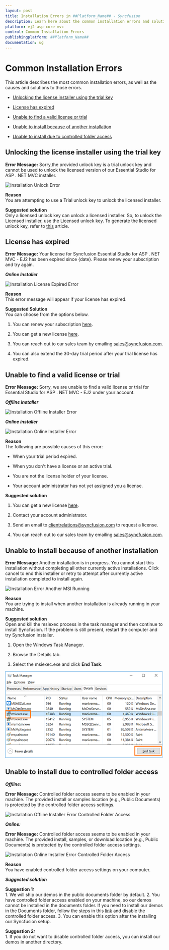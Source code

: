 ```yaml
---
layout: post
title: Installation Errors in ##Platform_Name## - Syncfusion
description: Learn here about the common installation errors and solution to those errors in Syncfusion ##Platform_Name## Components installation.
platform: ej2-asp-core-mvc
control: Common Installation Errors
publishingplatform: ##Platform_Name##
documentation: ug
---
```


# Common Installation Errors

This article describes the most common installation errors, as well as the causes and solutions to those errors.

* [Unlocking the license installer using the trial key](https://ej2.syncfusion.com/aspnetmvc/documentation/installation/common-installation-errors/#unlocking-the-license-installer-using-the-trial-key)

* [License has expired](https://ej2.syncfusion.com/aspnetmvc/documentation/installation/common-installation-errors/#license-has-expired)

* [Unable to find a valid license or trial](https://ej2.syncfusion.com/aspnetmvc/documentation/installation/common-installation-errors/#unable-to-find-a-valid-license-or-trial)

* [Unable to install because of another installation](https://ej2.syncfusion.com/aspnetmvc/documentation/installation/common-installation-errors/#unable-to-install-because-of-another-installation)

* [Unable to install due to controlled folder access](https://ej2.syncfusion.com/aspnetmvc/documentation/installation/common-installation-errors/#unable-to-install-due-to-controlled-folder-access)

## Unlocking the license installer using the trial key

**Error Message:** Sorry,the provided unlock key is a trial unlock key and cannot be used to unlock the licensed version of our Essential Studio for ASP . NET MVC installer.

![Installation Unlock Error](images\installation-error-1.png)

**Reason** <br /> You are attempting to use a Trial unlock key to unlock the licensed installer.

**Suggested solution** <br /> Only a licensed unlock key can unlock a licensed installer. So, to unlock the Licensed installer, use the Licensed unlock key. To generate the licensed unlock key, refer to [this](https://www.syncfusion.com/kb/2326) article.

## License has expired

**Error Message:** Your license for Syncfusion Essential Studio for ASP . NET MVC - EJ2 has been expired since {date}. Please renew your subscription and try again.

***Online Installer***

![Installation License Expired Error](images\installation-error-2.png)

**Reason** <br /> This error message will appear if your license has expired.

**Suggested Solution** <br /> You can choose from the options below.

1. You can renew your subscription [here](https://www.syncfusion.com/account/my-renewals).

2. You can get a new license [here](https://www.syncfusion.com/sales/products).

3. You can reach out to our sales team by emailing [sales@syncfusion.com](mailto:sales@syncfusion.com).

4. You can also extend the 30-day trial period after your trial license has expired.

## Unable to find a valid license or trial

**Error Message:** Sorry, we are unable to find a valid license or trial for Essential Studio for ASP . NET MVC - EJ2 under your account.

***Offline installer***

![Installation Offline Installer Error](images\installation-error-3.png)

***Online installer***

![Installation Online Installer Error](images\installation-error-4.png)

**Reason** <br /> The following are possible causes of this error:

* When your trial period expired.

* When you don't have a license or an active trial.

* You are not the license holder of your license.

* Your account administrator has not yet assigned you a license.

**Suggested solution** <br />

1. You can get a new license [here](https://www.syncfusion.com/sales/products).

2. Contact your account administrator.

3. Send an email to [clientrelations@syncfusion.com](mailto:clientrelations@syncfusion.com) to request a license.

4. You can reach out to our sales team by emailing [sales@syncfusion.com](mailto:sales@syncfusion.com).

## Unable to install because of another installation

**Error Message:** Another installation is in progress. You cannot start this installation without completing all other currently active installations. Click cancel to end this installer or retry to attempt after currently active installation completed to install again.

![Installation Error Another MSI Running](images\installation-error-5.png)

**Reason** <br /> You are trying to install when another installation is already running in your machine.

**Suggested solution** <br /> Open and kill the msiexec process in the task manager and then continue to install Syncfusion. If the problem is still present, restart the computer and try Syncfusion installer.

1. Open the Windows Task Manager.

2. Browse the Details tab.

3. Select the msiexec.exe and click **End Task**.

![Installation Error MSIEXEC Kill](images\installation-error-6.png)

## Unable to install due to controlled folder access

***Offline:***

**Error Message:** Controlled folder access seems to be enabled in your machine. The provided install or samples location (e.g., Public Documents) is protected by the controlled folder access settings.

![Installation Offline Installer Error Controlled Folder Access](images\installation-error-7.png)

***Online:***

**Error Message:** Controlled folder access seems to be enabled in your machine. The provided install, samples, or download location (e.g., Public Documents) is protected by the controlled folder access settings.

![Installation Online Installer Error Controlled Folder Access](images\installation-error-8.png)

**Reason** <br /> You have enabled controlled folder access settings on your computer.

***Suggested solution***

**Suggestion 1:** <br /> 1.	We will ship our demos in the public documents folder by default. 
2.	You have controlled folder access enabled on your machine, so our demos cannot be installed in the documents folder. If you need to install our demos in the Documents folder, follow the steps in this [link](https://support.microsoft.com/en-us/windows/allow-an-app-to-access-controlled-folders-b5b6627a-b008-2ca2-7931-7e51e912b034) and disable the controlled folder access.
3.	You can enable this option after the installing our Syncfusion setup.

**Suggestion 2:** <br /> 1.	If you do not want to disable controlled folder access, you can install our demos in another directory.
